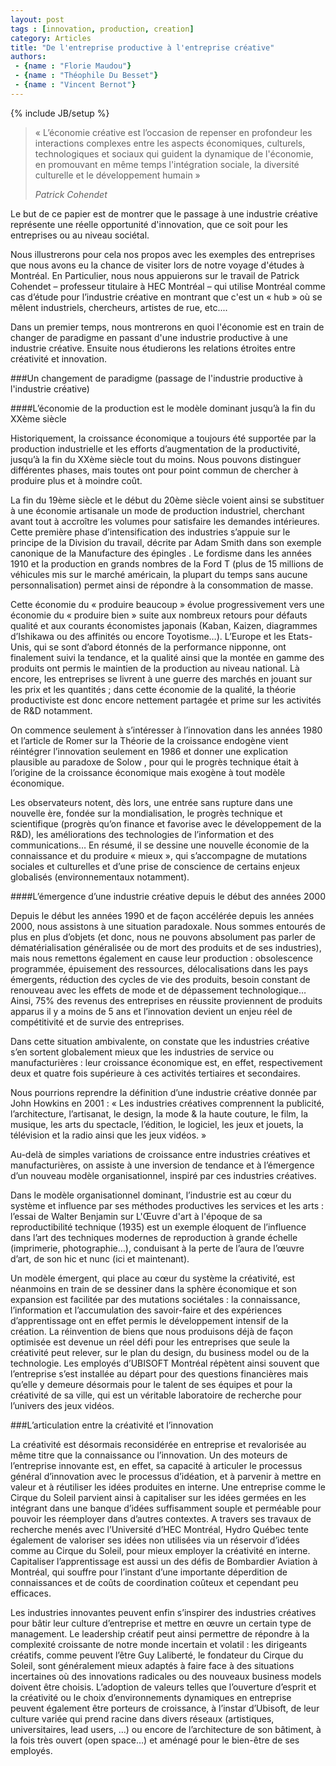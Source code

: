 ```yaml
---
layout: post
tags : [innovation, production, creation]
category: Articles
title: "De l'entreprise productive à l'entreprise créative"
authors:
 - {name : "Florie Maudou"}
 - {name : "Théophile Du Besset"}
 - {name : "Vincent Bernot"}
---
```

{% include JB/setup %}

> « L’économie créative est l’occasion de repenser en profondeur les interactions complexes entre les aspects économiques, culturels, technologiques et sociaux qui guident la dynamique de l'économie, en promouvant en même temps l'intégration sociale, la diversité culturelle et le développement humain »
> 
> *Patrick Cohendet*

Le but de ce papier est de montrer que le passage à une industrie créative représente une réelle opportunité d'innovation, que ce soit pour les entreprises ou au niveau sociétal.

Nous illustrerons pour cela nos propos avec les exemples des entreprises que nous avons eu la chance de visiter lors de notre voyage d'études à Montréal. En Particulier, nous nous appuierons sur le travail de Patrick Cohendet – professeur titulaire à HEC Montréal – qui utilise Montréal comme cas d’étude pour l’industrie créative en montrant que c'est un « hub » où se mêlent industriels, chercheurs, artistes de rue, etc....

Dans un premier temps, nous montrerons en quoi l'économie est en train de changer de paradigme en passant d'une industrie productive à une industrie créative. Ensuite nous étudierons les relations étroites entre créativité et innovation.

###Un changement de paradigme (passage de l'industrie productive à l'industrie créative)

####L’économie de la production est le modèle dominant jusqu’à la fin du XXème siècle

Historiquement, la croissance économique a toujours été supportée par la production industrielle et les efforts d’augmentation de la productivité, jusqu’à la fin du XXème siècle tout du moins. Nous pouvons distinguer différentes phases, mais toutes ont pour point commun de chercher à produire plus et à moindre coût. 

La fin du 19ème siècle et le début du 20ème siècle voient ainsi se substituer à une économie artisanale un mode de production industriel, cherchant avant tout à accroître les volumes pour satisfaire les demandes intérieures. Cette première phase d’intensification des industries s’appuie sur le principe de la Division du travail, décrite par Adam Smith dans son exemple canonique de la Manufacture des épingles . Le fordisme dans les années 1910 et la production en grands nombres de la Ford T (plus de 15 millions de véhicules mis sur le marché américain, la plupart du temps sans aucune personnalisation) permet ainsi de répondre à la consommation de masse. 

Cette économie du « produire beaucoup » évolue progressivement vers une économie du « produire bien » suite aux nombreux retours pour défauts qualité et aux courants économistes japonais (Kaban, Kaizen, diagrammes d’Ishikawa ou des affinités ou encore Toyotisme…). L’Europe et les Etats-Unis, qui se sont d’abord étonnés de la performance nipponne, ont finalement suivi la tendance, et la qualité ainsi que la montée en gamme des produits ont permis le maintien de la production au niveau national. Là encore, les entreprises se livrent à une guerre des marchés en jouant sur les prix et les quantités ; dans cette économie de la qualité, la théorie productiviste est donc encore nettement partagée et prime sur les activités de R&D notamment. 

On commence seulement à s’intéresser à l’innovation dans les années 1980 et l’article de Romer sur la Théorie de la croissance endogène vient réintégrer l’innovation seulement en 1986 et donner une explication plausible au paradoxe de Solow , pour qui le progrès technique était à l’origine de la croissance économique mais exogène à tout modèle économique. 

Les observateurs notent, dès lors, une entrée sans rupture dans une nouvelle ère, fondée sur la mondialisation, le progrès technique et scientifique (progrès qu’on finance et favorise avec le développement de la R&D), les améliorations des technologies de l’information et des communications… En résumé, il se dessine une nouvelle économie de la connaissance et du produire « mieux », qui s’accompagne de mutations sociales et culturelles et d’une prise de conscience de certains enjeux globalisés (environnementaux notamment). 

####L’émergence d’une industrie créative depuis le début des années 2000

Depuis le début les années 1990 et de façon accélérée depuis les années 2000, nous assistons à une situation paradoxale. Nous sommes entourés de plus en plus d’objets (et donc, nous ne pouvons absolument pas parler de dématérialisation généralisée ou de mort des produits et de ses industries), mais nous remettons également en cause leur production : obsolescence programmée, épuisement des ressources, délocalisations dans les pays émergents, réduction des cycles de vie des produits, besoin constant de renouveau avec les effets de mode et de dépassement technologique… Ainsi, 75% des revenus des entreprises en réussite proviennent de produits apparus il y a moins de 5 ans et l’innovation devient un enjeu réel de compétitivité et de survie des entreprises. 

Dans cette situation ambivalente, on constate que les industries créative s’en sortent globalement mieux que les industries de service ou manufacturières : leur croissance économique est, en effet, respectivement deux et quatre fois supérieure à ces activités tertiaires et secondaires. 

Nous pourrions reprendre la définition d’une industrie créative donnée par John Howkins  en 2001 : « Les industries créatives comprennent la publicité, l’architecture, l’artisanat, le design, la mode & la haute couture, le film, la musique, les arts du spectacle, l’édition, le logiciel, les jeux et jouets, la télévision et la radio ainsi que les jeux vidéos. »

Au-delà de simples variations de croissance entre industries créatives et manufacturières, on assiste à une inversion de tendance et à l’émergence d’un nouveau modèle organisationnel, inspiré par ces industries créatives.
   
Dans le modèle organisationnel dominant, l’industrie est au cœur du système et influence par ses méthodes productives les services et les arts : l’essai de Walter Benjamin sur L'Œuvre d'art à l'époque de sa reproductibilité technique (1935) est un exemple éloquent de l’influence dans l’art des techniques modernes de reproduction à grande échelle (imprimerie, photographie…), conduisant à la perte de l’aura de l’œuvre d’art, de son hic et nunc (ici et maintenant). 

Un modèle émergent, qui place au cœur du système la créativité, est néanmoins en train de se dessiner dans la sphère économique et son expansion est facilitée par des mutations sociétales : la connaissance, l’information et l’accumulation des savoir-faire et des expériences d’apprentissage ont en effet permis le développement intensif de la création. La réinvention de biens que nous produisons déjà de façon optimisée est devenue un réel défi pour les entreprises que seule la créativité peut relever, sur le plan du design, du business model ou de la technologie. Les employés d’UBISOFT Montréal répètent ainsi souvent que l’entreprise s’est installée au départ pour des questions financières mais qu’elle y demeure désormais pour le talent de ses équipes et pour la créativité de sa ville, qui est un véritable laboratoire de recherche pour l’univers des jeux vidéos. 

###L’articulation entre la créativité et l’innovation

La créativité est désormais reconsidérée en entreprise et revalorisée au même titre que la connaissance ou l’innovation. Un des moteurs de l’entreprise innovante est, en effet, sa capacité à articuler le processus général d’innovation avec le processus d’idéation, et à parvenir à mettre en valeur et à réutiliser les idées produites en interne. Une entreprise comme le Cirque du Soleil parvient ainsi à capitaliser sur les idées germées en les intégrant dans une banque d’idées suffisamment souple et perméable pour pouvoir les réemployer dans d’autres contextes. A travers ses travaux de recherche menés avec l’Université d’HEC Montréal, Hydro Québec tente également de valoriser ses idées non utilisées via un réservoir d’idées comme au Cirque du Soleil, pour mieux employer la créativité en interne. Capitaliser l’apprentissage est aussi un des défis de Bombardier Aviation à Montréal, qui souffre pour l’instant d’une importante déperdition de connaissances et de coûts de coordination coûteux et cependant peu efficaces. 

Les industries innovantes peuvent enfin s’inspirer des industries créatives pour bâtir leur culture d’entreprise et mettre en œuvre un certain type de management. Le leadership créatif peut ainsi permettre de répondre à la complexité croissante de notre monde incertain et volatil : les dirigeants créatifs, comme peuvent l’être Guy Laliberté, le fondateur du Cirque du Soleil, sont généralement mieux adaptés à faire face à des situations incertaines où des innovations radicales ou des nouveaux business models doivent être choisis. L’adoption de valeurs telles que l’ouverture d’esprit et la créativité ou le choix d’environnements dynamiques en entreprise peuvent également être porteurs de croissance, à l’instar d’Ubisoft, de leur culture variée qui prend racine dans divers réseaux (artistiques, universitaires, lead users, …) ou encore de l’architecture de son bâtiment, à la fois très ouvert (open space…) et aménagé pour le bien-être de ses employés. 








